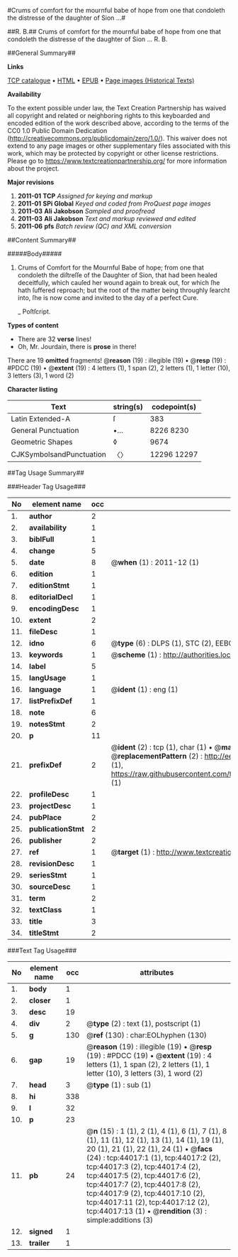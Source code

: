 #Crums of comfort for the mournful babe of hope from one that condoleth the distresse of the daughter of Sion ...#

##R. B.##
Crums of comfort for the mournful babe of hope from one that condoleth the distresse of the daughter of Sion ...
R. B.

##General Summary##

**Links**

[TCP catalogue](http://www.ota.ox.ac.uk/tcp/)  • 
[HTML](http://tei.it.ox.ac.uk/tcp/Texts-HTML/free/A27/A27228.html)  • 
[EPUB](http://tei.it.ox.ac.uk/tcp/Texts-EPUB/free/A27/A27228.epub) • 
[Page images (Historical Texts)](https://historicaltexts.jisc.ac.uk/eebo-09692179e)

**Availability**

To the extent possible under law, the Text Creation Partnership has waived all copyright and related or neighboring rights to this keyboarded and encoded edition of the work described above, according to the terms of the CC0 1.0 Public Domain Dedication (http://creativecommons.org/publicdomain/zero/1.0/). This waiver does not extend to any page images or other supplementary files associated with this work, which may be protected by copyright or other license restrictions. Please go to https://www.textcreationpartnership.org/ for more information about the project.

**Major revisions**

1. __2011-01__ __TCP__ *Assigned for keying and markup*
1. __2011-01__ __SPi Global__ *Keyed and coded from ProQuest page images*
1. __2011-03__ __Ali Jakobson__ *Sampled and proofread*
1. __2011-03__ __Ali Jakobson__ *Text and markup reviewed and edited*
1. __2011-06__ __pfs__ *Batch review (QC) and XML conversion*

##Content Summary##

#####Body#####

1. Crums of Comfort for the Mournful Babe of hope; from one that condoleth the diſtreſſe of the Daughter of Sion, that had been healed deceitfully, which cauſed her wound again to break out, for which ſhe hath ſuffered reproach; but the root of the matter being throughly ſearcht into, ſhe is now come and invited to the day of a perfect Cure.

    _ Poſtſcript.

**Types of content**

  * There are 32 **verse** lines!
  * Oh, Mr. Jourdain, there is **prose** in there!

There are 19 **omitted** fragments! 
 @__reason__ (19) : illegible (19)  •  @__resp__ (19) : #PDCC (19)  •  @__extent__ (19) : 4 letters (1), 1 span (2), 2 letters (1), 1 letter (10), 3 letters (3), 1 word (2)

**Character listing**


|Text|string(s)|codepoint(s)|
|---|---|---|
|Latin Extended-A|ſ|383|
|General Punctuation|•…|8226 8230|
|Geometric Shapes|◊|9674|
|CJKSymbolsandPunctuation|〈〉|12296 12297|

##Tag Usage Summary##

###Header Tag Usage###

|No|element name|occ|attributes|
|---|---|---|---|
|1.|__author__|2||
|2.|__availability__|1||
|3.|__biblFull__|1||
|4.|__change__|5||
|5.|__date__|8| @__when__ (1) : 2011-12 (1)|
|6.|__edition__|1||
|7.|__editionStmt__|1||
|8.|__editorialDecl__|1||
|9.|__encodingDesc__|1||
|10.|__extent__|2||
|11.|__fileDesc__|1||
|12.|__idno__|6| @__type__ (6) : DLPS (1), STC (2), EEBO-CITATION (1), OCLC (1), VID (1)|
|13.|__keywords__|1| @__scheme__ (1) : http://authorities.loc.gov/ (1)|
|14.|__label__|5||
|15.|__langUsage__|1||
|16.|__language__|1| @__ident__ (1) : eng (1)|
|17.|__listPrefixDef__|1||
|18.|__note__|6||
|19.|__notesStmt__|2||
|20.|__p__|11||
|21.|__prefixDef__|2| @__ident__ (2) : tcp (1), char (1)  •  @__matchPattern__ (2) : ([0-9\-]+):([0-9IVX]+) (1), (.+) (1)  •  @__replacementPattern__ (2) : http://eebo.chadwyck.com/downloadtiff?vid=$1&page=$2 (1), https://raw.githubusercontent.com/textcreationpartnership/Texts/master/tcpchars.xml#$1 (1)|
|22.|__profileDesc__|1||
|23.|__projectDesc__|1||
|24.|__pubPlace__|2||
|25.|__publicationStmt__|2||
|26.|__publisher__|2||
|27.|__ref__|1| @__target__ (1) : http://www.textcreationpartnership.org/docs/. (1)|
|28.|__revisionDesc__|1||
|29.|__seriesStmt__|1||
|30.|__sourceDesc__|1||
|31.|__term__|2||
|32.|__textClass__|1||
|33.|__title__|3||
|34.|__titleStmt__|2||


###Text Tag Usage###

|No|element name|occ|attributes|
|---|---|---|---|
|1.|__body__|1||
|2.|__closer__|1||
|3.|__desc__|19||
|4.|__div__|2| @__type__ (2) : text (1), postscript (1)|
|5.|__g__|130| @__ref__ (130) : char:EOLhyphen (130)|
|6.|__gap__|19| @__reason__ (19) : illegible (19)  •  @__resp__ (19) : #PDCC (19)  •  @__extent__ (19) : 4 letters (1), 1 span (2), 2 letters (1), 1 letter (10), 3 letters (3), 1 word (2)|
|7.|__head__|3| @__type__ (1) : sub (1)|
|8.|__hi__|338||
|9.|__l__|32||
|10.|__p__|23||
|11.|__pb__|24| @__n__ (15) : 1 (1), 2 (1), 4 (1), 6 (1), 7 (1), 8 (1), 11 (1), 12 (1), 13 (1), 14 (1), 19 (1), 20 (1), 21 (1), 22 (1), 24 (1)  •  @__facs__ (24) : tcp:44017:1 (1), tcp:44017:2 (2), tcp:44017:3 (2), tcp:44017:4 (2), tcp:44017:5 (2), tcp:44017:6 (2), tcp:44017:7 (2), tcp:44017:8 (2), tcp:44017:9 (2), tcp:44017:10 (2), tcp:44017:11 (2), tcp:44017:12 (2), tcp:44017:13 (1)  •  @__rendition__ (3) : simple:additions (3)|
|12.|__signed__|1||
|13.|__trailer__|1||
